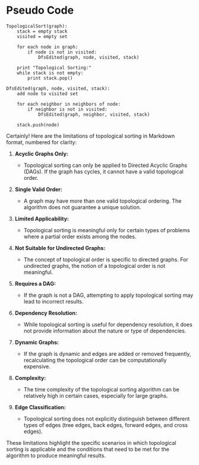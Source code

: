 # Pseudo Code

```
TopologicalSort(graph):
    stack = empty stack
    visited = empty set

    for each node in graph:
        if node is not in visited:
            DfsEdited(graph, node, visited, stack)

    print "Topological Sorting:"
    while stack is not empty:
        print stack.pop()

DfsEdited(graph, node, visited, stack):
    add node to visited set

    for each neighbor in neighbors of node:
        if neighbor is not in visited:
            DfsEdited(graph, neighbor, visited, stack)

    stack.push(node)

```

Certainly! Here are the limitations of topological sorting in Markdown format, numbered for clarity:

1. **Acyclic Graphs Only:**

   - Topological sorting can only be applied to Directed Acyclic Graphs (DAGs). If the graph has cycles, it cannot have a valid topological order.

2. **Single Valid Order:**

   - A graph may have more than one valid topological ordering. The algorithm does not guarantee a unique solution.

3. **Limited Applicability:**

   - Topological sorting is meaningful only for certain types of problems where a partial order exists among the nodes.

4. **Not Suitable for Undirected Graphs:**

   - The concept of topological order is specific to directed graphs. For undirected graphs, the notion of a topological order is not meaningful.

5. **Requires a DAG:**

   - If the graph is not a DAG, attempting to apply topological sorting may lead to incorrect results.

6. **Dependency Resolution:**

   - While topological sorting is useful for dependency resolution, it does not provide information about the nature or type of dependencies.

7. **Dynamic Graphs:**

   - If the graph is dynamic and edges are added or removed frequently, recalculating the topological order can be computationally expensive.

8. **Complexity:**

   - The time complexity of the topological sorting algorithm can be relatively high in certain cases, especially for large graphs.

9. **Edge Classification:**
   - Topological sorting does not explicitly distinguish between different types of edges (tree edges, back edges, forward edges, and cross edges).

These limitations highlight the specific scenarios in which topological sorting is applicable and the conditions that need to be met for the algorithm to produce meaningful results.
